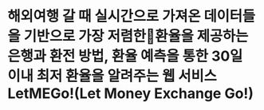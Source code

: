 # 해외여행 갈 때 실시간으로 가져온 데이터들을 기반으로 가장 저렴한환율을 제공하는 은행과 환전 방법, 환율 예측을 통한 30일 이내 최저 환율을 알려주는 웹 서비스 LetMEGo!(Let Money Exchange Go!)


